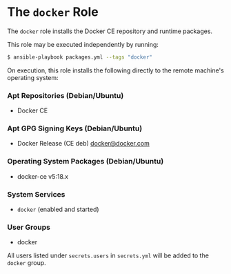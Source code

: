 # The `docker` Role

The `docker` role installs the Docker CE repository and runtime packages.

This role may be executed independently by running:

```bash
$ ansible-playbook packages.yml --tags "docker"
```

On execution, this role installs the following directly to the remote machine's operating system:

### Apt Repositories (Debian/Ubuntu)

- Docker CE

### Apt GPG Signing Keys (Debian/Ubuntu)

- Docker Release (CE deb) <docker@docker.com>

### Operating System Packages (Debian/Ubuntu)

- docker-ce v5:18.x

### System Services

- `docker` (enabled and started)

### User Groups

- docker

All users listed under `secrets.users` in `secrets.yml` will be added to the `docker` group.
